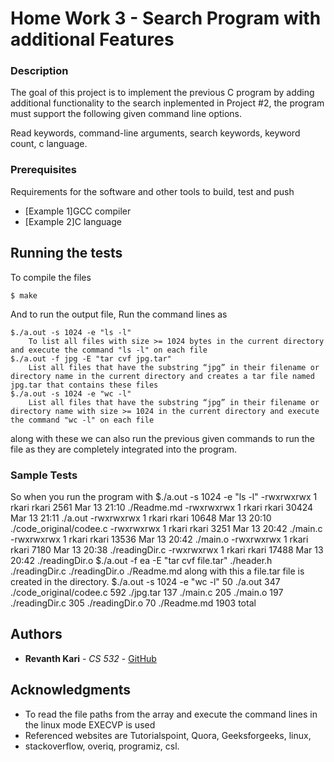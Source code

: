 # Home Work 3 - Search Program with additional Features

### Description

The goal of this project is to implement the previous C program by adding additional functionality to the search inplemented in Project #2, the program must support the following given command line options.

Read keywords, command-line arguments, search keywords, keyword count, c language.

### Prerequisites

Requirements for the software and other tools to build, test and push
- [Example 1]GCC compiler
- [Example 2]C language

## Running the tests

To compile the files 
    
    $ make

And to run the output file, Run the command lines as

    $./a.out -s 1024 -e "ls -l"
        To list all files with size >= 1024 bytes in the current directory and execute the command "ls -l" on each file
    $./a.out -f jpg -E "tar cvf jpg.tar"
        List all files that have the substring “jpg” in their filename or directory name in the current directory and creates a tar file named jpg.tar that contains these files
    $./a.out -s 1024 -e "wc -l"
        List all files that have the substring “jpg” in their filename or directory name with size >= 1024 in the current directory and execute the command "wc -l" on each file 

along with these we can also run the previous given commands to run the file as they are completely integrated into the program.


### Sample Tests

So when you run the program with 
 $./a.out -s 1024 -e "ls -l"
    -rwxrwxrwx 1 rkari rkari  2561 Mar 13 21:10 ./Readme.md
    -rwxrwxrwx 1 rkari rkari 30424 Mar 13 21:11 ./a.out
    -rwxrwxrwx 1 rkari rkari 10648 Mar 13 20:10 ./code_original/codee.c
    -rwxrwxrwx 1 rkari rkari  3251 Mar 13 20:42 ./main.c
    -rwxrwxrwx 1 rkari rkari 13536 Mar 13 20:42 ./main.o
    -rwxrwxrwx 1 rkari rkari  7180 Mar 13 20:38 ./readingDir.c
    -rwxrwxrwx 1 rkari rkari 17488 Mar 13 20:42 ./readingDir.o
$./a.out -f ea -E "tar cvf file.tar"
    ./header.h
    ./readingDir.c
    ./readingDir.o
    ./Readme.md
        along with this a file.tar file is created in the directory.
$./a.out -s 1024 -e "wc -l"
    50 ./a.out
    347 ./code_original/codee.c
    592 ./jpg.tar
    137 ./main.c
    205 ./main.o
    197 ./readingDir.c
    305 ./readingDir.o
    70 ./Readme.md
    1903 total


## Authors

  - **Revanth Kari** - *CS 532* -
   [GitHub](https://github.com/RevanthUAB/CS532_hw3)

## Acknowledgments

  - To read the file paths from the array and execute the command lines in the linux mode EXECVP is used
  - Referenced websites are Tutorialspoint, Quora, Geeksforgeeks, linux,
  - stackoverflow, overiq, programiz, csl.

[//]: #
  [tutorialspoint]:<https://www.tutorialspoint.com/c_standard_library/c_function_strtok.htm>
  [Quora]:<https://www.quora.com/How-do-you-dynamically-allocate-an-array-of-struct-pointers-in-C>
  [geeksforgeeks]:<https://www.geeksforgeeks.org/exec-family-of-functions-in-c/>
  [stackoverflow]:<https://stackoverflow.com/questions/27541910/how-to-use-execvp>
  [Linux]:<https://linux.die.net/man/3/execvp>
  [CSL]:<http://www.csl.mtu.edu/cs4411.ck/www/NOTES/process/fork/exec.html#:~:text=The%20execvp%28%29system%20call%20requires%20two%20arguments%3A%20%20The,to%20the%20argvarray%20used%20in%20the%20main%20program%3A>
